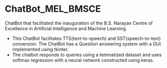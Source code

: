 # ChatBot_MEL_BMSCE
ChatBot that facilitated the inauguration of the B.S. Narayan Centre of Excellence in Artificial Intelligence and Machine Learning.
 - This ChatBot facilitates TTS(text-to-speech) and SST(speech-to-text) conversion. The ChatBot has a Question answering system with a GUI implemented using tkinter.
 - The chatbot responds to queries using a lemmatized dataset and uses softmax regression with a neural network constructed using keras.
